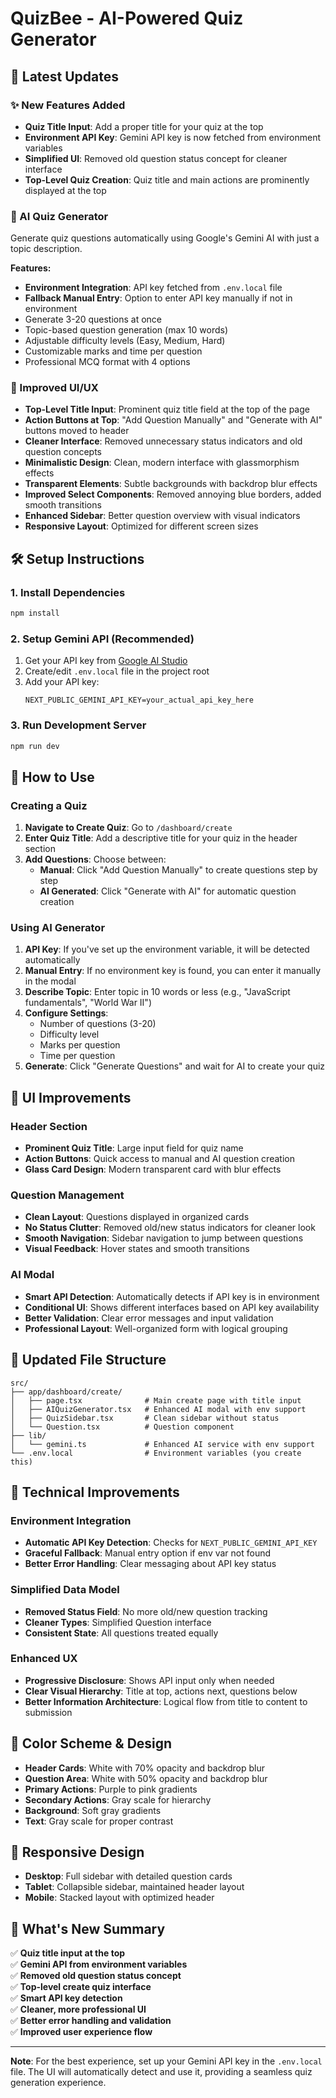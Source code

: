 # QuizBee - AI-Powered Quiz Generator

## 🚀 Latest Updates

### ✨ New Features Added
- **Quiz Title Input**: Add a proper title for your quiz at the top
- **Environment API Key**: Gemini API key is now fetched from environment variables
- **Simplified UI**: Removed old question status concept for cleaner interface
- **Top-Level Quiz Creation**: Quiz title and main actions are prominently displayed at the top

### 🤖 AI Quiz Generator
Generate quiz questions automatically using Google's Gemini AI with just a topic description.

**Features:**
- **Environment Integration**: API key fetched from `.env.local` file
- **Fallback Manual Entry**: Option to enter API key manually if not in environment
- Generate 3-20 questions at once
- Topic-based question generation (max 10 words)
- Adjustable difficulty levels (Easy, Medium, Hard)
- Customizable marks and time per question
- Professional MCQ format with 4 options

### 🎨 Improved UI/UX
- **Top-Level Title Input**: Prominent quiz title field at the top of the page
- **Action Buttons at Top**: "Add Question Manually" and "Generate with AI" buttons moved to header
- **Cleaner Interface**: Removed unnecessary status indicators and old question concepts
- **Minimalistic Design**: Clean, modern interface with glassmorphism effects
- **Transparent Elements**: Subtle backgrounds with backdrop blur effects
- **Improved Select Components**: Removed annoying blue borders, added smooth transitions
- **Enhanced Sidebar**: Better question overview with visual indicators
- **Responsive Layout**: Optimized for different screen sizes

## 🛠️ Setup Instructions

### 1. Install Dependencies
```bash
npm install
```

### 2. Setup Gemini API (Recommended)
1. Get your API key from [Google AI Studio](https://makersuite.google.com/app/apikey)
2. Create/edit `.env.local` file in the project root
3. Add your API key:
   ```
   NEXT_PUBLIC_GEMINI_API_KEY=your_actual_api_key_here
   ```

### 3. Run Development Server
```bash
npm run dev
```

## 🎯 How to Use

### Creating a Quiz
1. **Navigate to Create Quiz**: Go to `/dashboard/create`
2. **Enter Quiz Title**: Add a descriptive title for your quiz in the header section
3. **Add Questions**: Choose between:
   - **Manual**: Click "Add Question Manually" to create questions step by step
   - **AI Generated**: Click "Generate with AI" for automatic question creation

### Using AI Generator
1. **API Key**: If you've set up the environment variable, it will be detected automatically
2. **Manual Entry**: If no environment key is found, you can enter it manually in the modal
3. **Describe Topic**: Enter topic in 10 words or less (e.g., "JavaScript fundamentals", "World War II")
4. **Configure Settings**:
   - Number of questions (3-20)
   - Difficulty level
   - Marks per question
   - Time per question
5. **Generate**: Click "Generate Questions" and wait for AI to create your quiz

## 🎨 UI Improvements

### Header Section
- **Prominent Quiz Title**: Large input field for quiz name
- **Action Buttons**: Quick access to manual and AI question creation
- **Glass Card Design**: Modern transparent card with blur effects

### Question Management
- **Clean Layout**: Questions displayed in organized cards
- **No Status Clutter**: Removed old/new status indicators for cleaner look
- **Smooth Navigation**: Sidebar navigation to jump between questions
- **Visual Feedback**: Hover states and smooth transitions

### AI Modal
- **Smart API Detection**: Automatically detects if API key is in environment
- **Conditional UI**: Shows different interfaces based on API key availability
- **Better Validation**: Clear error messages and input validation
- **Professional Layout**: Well-organized form with logical grouping

## 📁 Updated File Structure

```
src/
├── app/dashboard/create/
│   ├── page.tsx              # Main create page with title input
│   ├── AIQuizGenerator.tsx   # Enhanced AI modal with env support
│   ├── QuizSidebar.tsx       # Clean sidebar without status
│   └── Question.tsx          # Question component
├── lib/
│   └── gemini.ts             # Enhanced AI service with env support
└── .env.local                # Environment variables (you create this)
```

## 🔧 Technical Improvements

### Environment Integration
- **Automatic API Key Detection**: Checks for `NEXT_PUBLIC_GEMINI_API_KEY`
- **Graceful Fallback**: Manual entry option if env var not found
- **Better Error Handling**: Clear messaging about API key status

### Simplified Data Model
- **Removed Status Field**: No more old/new question tracking
- **Cleaner Types**: Simplified Question interface
- **Consistent State**: All questions treated equally

### Enhanced UX
- **Progressive Disclosure**: Shows API input only when needed
- **Clear Visual Hierarchy**: Title at top, actions next, questions below
- **Better Information Architecture**: Logical flow from title to content to submission

## 🎨 Color Scheme & Design

- **Header Cards**: White with 70% opacity and backdrop blur
- **Question Area**: White with 50% opacity and backdrop blur  
- **Primary Actions**: Purple to pink gradients
- **Secondary Actions**: Gray scale for hierarchy
- **Background**: Soft gray gradients
- **Text**: Gray scale for proper contrast

## 📱 Responsive Design

- **Desktop**: Full sidebar with detailed question cards
- **Tablet**: Collapsible sidebar, maintained header layout
- **Mobile**: Stacked layout with optimized header

## 🚀 What's New Summary

✅ **Quiz title input at the top**  
✅ **Gemini API from environment variables**  
✅ **Removed old question status concept**  
✅ **Top-level create quiz interface**  
✅ **Smart API key detection**  
✅ **Cleaner, more professional UI**  
✅ **Better error handling and validation**  
✅ **Improved user experience flow**

---

**Note**: For the best experience, set up your Gemini API key in the `.env.local` file. The UI will automatically detect and use it, providing a seamless quiz generation experience.
